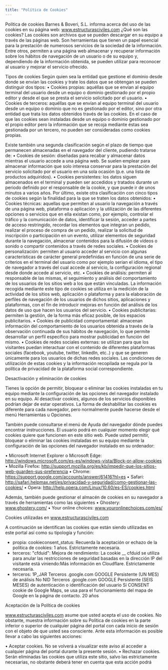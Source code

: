 ```yaml
---
title: "Política de Cookies"
---
```


Política de cookies
Barnes & Boveri, S.L. informa acerca del uso de las cookies en su página web: www.estructurasciviles.com
¿Qué son las cookies?
Las cookies son archivos que se pueden descargar en su equipo a través de las páginas web. Son herramientas que tienen un papel
esencial para la prestación de numerosos servicios de la sociedad de la información. Entre otros, permiten a una página web
almacenar y recuperar información sobre los hábitos de navegación de un usuario o de su equipo y, dependiendo de la información
obtenida, se pueden utilizar para reconocer al usuario y mejorar el servicio ofrecido.

Tipos de cookies
Según quien sea la entidad que gestione el dominio desde donde se envían las cookies y trate los datos que se obtengan se pueden
distinguir dos tipos:
• Cookies propias: aquéllas que se envían al equipo terminal del usuario desde un equipo o dominio gestionado
por el propio editor y desde el que se presta el servicio solicitado por el usuario.
• Cookies de terceros: aquéllas que se envían al equipo terminal del usuario desde un equipo o dominio que no es
gestionado por el editor, sino por otra entidad que trata los datos obtenidos través de las cookies.
En el caso de que las cookies sean instaladas desde un equipo o dominio gestionado por el propio editor pero la información que se
recoja mediante éstas sea gestionada por un tercero, no pueden ser consideradas como cookies propias.

Existe también una segunda clasificación según el plazo de tiempo que permanecen almacenadas en el navegador del cliente,
pudiendo tratarse de:
• Cookies de sesión: diseñadas para recabar y almacenar datos mientras el usuario accede a una página web. Se
suelen emplear para almacenar información que solo interesa conservar para la prestación del servicio
solicitado por el usuario en una sola ocasión (p.e. una lista de productos adquiridos).
• Cookies persistentes: los datos siguen almacenados en el terminal y pueden ser accedidos y tratados durante un
periodo definido por el responsable de la cookie, y que puede ir de unos minutos a varios años.
Por último, existe otra clasificación con cinco tipos de cookies según la finalidad para la que se traten los datos obtenidos:
• Cookies técnicas: aquellas que permiten al usuario la navegación a través de una página web,
plataforma o aplicación y la utilización de las diferentes opciones o servicios que en ella existan como, por
ejemplo, controlar el tráfico y la comunicación de datos, identificar la sesión, acceder a partes de acceso
restringido, recordar los elementos que integran un pedido, realizar el proceso de compra de un pedido, realizar
la solicitud de inscripción o participación en un evento, utilizar elementos de seguridad durante la navegación,
almacenar contenidos para la difusión de vídeos o sonido o compartir contenidos a través de redes sociales.
• Cookies de personalización: permiten al usuario acceder al servicio con algunas características de carácter
general predefinidas en función de una serie de criterios en el terminal del usuario como por ejemplo serian el
idioma, el tipo de navegador a través del cual accede al servicio, la configuración regional desde donde accede al
servicio, etc.
• Cookies de análisis: permiten al responsable de las mismas, el seguimiento y análisis del comportamiento de los
usuarios de los sitios web a los que están vinculadas. La información recogida mediante este tipo de cookies se
utiliza en la medición de la actividad de los sitios web, aplicación o plataforma y para la elaboración de perfiles
de navegación de los usuarios de dichos sitios, aplicaciones y plataformas, con el fin de introducir mejoras en
función del análisis de los datos de uso que hacen los usuarios del servicio.
• Cookies publicitarias: permiten la gestión, de la forma más eficaz posible, de los espacios publicitarios.
• Cookies de publicidad comportamental: almacenan información del comportamiento de los usuarios obtenida a
través de la observación continuada de sus hábitos de navegación, lo que permite desarrollar un perfil específico
para mostrar publicidad en función del mismo.
• Cookies de redes sociales externas: se utilizan para que los visitantes puedan interactuar con el contenido de
diferentes plataformas sociales (facebook, youtube, twitter, linkedIn, etc..) y que se generen únicamente para
los usuarios de dichas redes sociales. Las condiciones de utilización de estas cookies y la información recopilada
se regula por la política de privacidad de la plataforma social correspondiente.

Desactivación y eliminación de cookies

Tienes la opción de permitir, bloquear o eliminar las cookies instaladas en tu equipo mediante la configuración de las opciones del
navegador instalado en su equipo. Al desactivar cookies, algunos de los servicios disponibles podrían dejar de estar operativos. La
forma de deshabilitar las cookies es diferente para cada navegador, pero normalmente puede hacerse desde el menú Herramientas
u Opciones.

También puede consultarse el menú de Ayuda del navegador dónde puedes encontrar instrucciones. El usuario podrá
en cualquier momento elegir qué cookies quiere que funcionen en este sitio web.
Puede usted permitir, bloquear o eliminar las cookies instaladas en su equipo mediante la configuración de las opciones del
navegador instalado en su ordenador:

• Microsoft Internet Explorer o Microsoft Edge:
http://windows.microsoft.com/es-es/windows-vista/Block-or-allow-cookies
• Mozilla Firefox: http://support.mozilla.org/es/kb/impedir-que-los-sitios-web-guarden-sus-preferencia
• Chrome: https://support.google.com/accounts/answer/61416?hl=es
• Safari: http://safari.helpmax.net/es/privacidad-y-seguridad/como-gestionar-las-cookies/
• Opera: http://help.opera.com/Linux/10.60/es-ES/cookies.html

Además, también puede gestionar el almacén de cookies en su navegador a través de herramientas como las siguientes
• Ghostery: www.ghostery.com/
• Your online choices: www.youronlinechoices.com/es/

Cookies utilizadas en www.estructurasciviles.com


A continuación se identifican las cookies que están siendo utilizadas en este portal así como su tipología y función:

- propia: cookieconsent_status: Recuerda la aceptación or echazo de la política de cookies: 1 años. Estrictamente necesaria.
- terceros: "cfduid": Mejora de rendimiento: La cookie __ cfduid se utiliza para anular las restricciones de seguridad basadas en la dirección IP del visitante está viniendo:Más información en Cloudflare. Estrictamente necesaria.
- terceros: 1P_JAR	Terceros	.google.com	GOOGLE	Persistente (UN MES)	de análisis	    No
NID	Terceros	.google.com	GOOGLE	Persistente (SEIS MESES)	de autenticación o identificación del usuario	    Sí
	CONSENT	cookie de Google Maps, se usa para el funcionamiento del mapa de Google en la página de contacto.	20 años


Aceptación de la Política de cookies

www.estructurasciviles.com asume que usted acepta el uso de cookies. No obstante, muestra información sobre su Política de cookies en la parte
inferior o superior de cualquier página del portal con cada inicio de sesión con el objeto de que usted sea consciente.
Ante esta información es posible llevar a cabo las siguientes acciones:

• Aceptar cookies. No se volverá a visualizar este aviso al acceder a cualquier página del portal durante la
presente sesión.
• Rechazar cookies. Serán eliminadas las cookies que utiliza este sitio, salvo las estrictamente necesarias, no obstante deberá tener en cuenta que esta acción podrá
